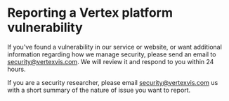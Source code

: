 # Reporting a Vertex platform vulnerability

If you've found a vulnerability in our service or website, or want additional information regarding how we manage security, please send an email to [security@vertexvis.com](mailto:security@vertexvis.com). We will review it and respond to you within 24 hours.

If you are a security researcher, please email [security@vertexvis.com](mailto:security@vertexvis.com) us with a short summary of the nature of issue you want to report.
